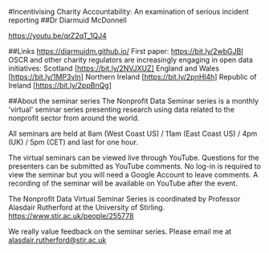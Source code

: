 
#Incentivising Charity Accountability: An examination of serious incident reporting 
##Dr Diarmuid McDonnell

https://youtu.be/qrZ2qT_1QJ4

##Links
https://diarmuidm.github.io/
First paper: https://bit.ly/2wbGJBI
OSCR and other charity regulators are increasingly engaging in open data initiatives:
Scotland [https://bit.ly/2NVJXUZ]
England and Wales [https://bit.ly/1MP3vln]
Northern Ireland [https://bit.ly/2pnHl4h]
Republic of Ireland [https://bit.ly/2ppBnQg]

##About the seminar series
The Nonprofit Data Seminar series is a monthly 'virtual' seminar series presenting research using data related to the nonprofit sector from around the world.

All seminars are held at 8am (West Coast US) / 11am (East Coast US) / 4pm (UK) / 5pm (CET) and last for one hour.

The virtual seminars can be viewed live through YouTube. Questions for the presenters can be submitted as YouTube comments. No log-in is required to view the seminar but you will need a Google Account to leave comments. A recording of the seminar will be available on YouTube after the event.

The Nonprofit Data Virtual Seminar Series is coordinated by Professor Alasdair Rutherford at the University of Stirling.
https://www.stir.ac.uk/people/255778

We really value feedback on the seminar series.  Please email me at alasdair.rutherford@stir.ac.uk
